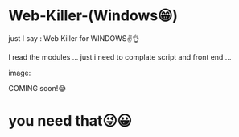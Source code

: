 # Web-Killer-(Windows😁)
just I say : Web Killer for WINDOWS✌👌

I read the modules ... just i need to complate script and front end ...

image:



COMING soon!😂


# you need that😜😀
